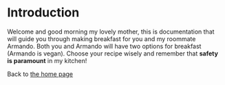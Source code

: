 # Introduction

Welcome and good morning my lovely mother, this is documentation that
will guide you through making breakfast for you and my roommate Armando.
Both you and Armando will have two options for breakfast (Armando is
vegan). Choose your recipe wisely and remember that **safety is
paramount** in my kitchen!

Back to [the home page](index.md)

